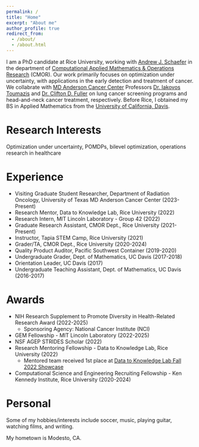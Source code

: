 ```yaml
---
permalink: /
title: "Home"
excerpt: "About me"
author_profile: true
redirect_from: 
  - /about/
  - /about.html
---
```


I am a PhD candidate at Rice University, working with [Andrew J. Schaefer](https://profiles.rice.edu/faculty/andrew-j-schaefer) in the department of [Computational Applied Mathematics & Operations Research](https://cmor.rice.edu/) (CMOR). Our work primarily focuses on optimization under uncertainty, with applications in the early detection and treatment of cancer. We collabrate with [MD Anderson Cancer Center](https://www.mdanderson.org/) Professors [Dr. Iakovos Toumazis](https://toumiak.com/) and [Dr. Clifton D. Fuller](https://www.mdanderson.org/research/departments-labs-institutes/labs/fuller-laboratory.html) on lung cancer screening programs and head-and-neck cancer treatment, respectively. Before Rice, I obtained my BS in Applied Mathematics from the [University of California, Davis](https://www.math.ucdavis.edu/).

<!-- I am a PhD candidate at Rice University, working with [Andrew J. Schaefer](https://profiles.rice.edu/faculty/andrew-j-schaefer) in the department of [Computational Applied Mathematics & Operations Research](https://cmor.rice.edu/) (CMOR). Our work primarily focuses on optimization under uncertainty for head and neck cancer treatment, in collaboration with [Dr. Clifton D. Fuller](https://www.mdanderson.org/research/departments-labs-institutes/labs/fuller-laboratory.html), as well as for lung cancer screening, in collaboration with [Dr. Iakovos Toumazis](https://toumiak.com/), both at [MD Anderson Cancer Center](https://www.mdanderson.org/). Before Rice, I obtained my BS in Applied Mathematics from the [University of California, Davis](https://www.math.ucdavis.edu/). -->

Research Interests
=====
Optimization under uncertainty, POMDPs, bilevel optimization, operations research in healthcare

Experience
=====
* Visiting Graduate Student Researcher, Department of Radiation Oncology, University of Texas MD Anderson Cancer Center (2023-Present)
* Research Mentor, Data to Knowledge Lab, Rice University (2022)
* Research Intern, MIT Lincoln Laboratory - Group 42 (2022)
* Graduate Research Assistant, CMOR Dept., Rice University (2021-Present)
* Instructor, Tapia STEM Camp, Rice University (2021)
* Grader/TA, CMOR Dept., Rice University (2020-2024)
* Quality Product Auditor, Pacific Southwest Container (2019-2020)
* Undergraduate Grader, Dept. of Mathematics, UC Davis (2017-2018)
* Orientation Leader, UC Davis (2017)
* Undergraduate Teaching Assistant, Dept. of Mathematics, UC Davis (2016-2017)

Awards
=====
* NIH Research Supplement to Promote Diversity in Health-Related Research Award (2022-2025)
  * Sponsoring Agency: National Cancer Institute (NCI)
* GEM Fellowship - MIT Lincoln Laboratory (2022-2025)
* NSF AGEP STRIDES Scholar (2022)
* Research Mentoring Fellowship - Data to Knowledge Lab, Rice University (2022)
  * Mentored team received 1st place at [Data to Knowledge Lab Fall 2022 Showcase](https://d2k.rice.edu/news/battery-replacement-model-epilepsy-device-wins-d2k-fall-2022-showcase)
* Computational Science and Engineering Recruiting Fellowship - Ken Kennedy Institute, Rice University (2020-2024)

Personal
=====
Some of my hobbies/interests include soccer, music, playing guitar, watching films, and writing.

My hometown is Modesto, CA.

<!-- This is the front page of a website that is powered by the [academicpages template](https://github.com/academicpages/academicpages.github.io) and hosted on GitHub pages. [GitHub pages](https://pages.github.com) is a free service in which websites are built and hosted from code and data stored in a GitHub repository, automatically updating when a new commit is made to the respository. This template was forked from the [Minimal Mistakes Jekyll Theme](https://mmistakes.github.io/minimal-mistakes/) created by Michael Rose, and then extended to support the kinds of content that academics have: publications, talks, teaching, a portfolio, blog posts, and a dynamically-generated CV. You can fork [this repository](https://github.com/academicpages/academicpages.github.io) right now, modify the configuration and markdown files, add your own PDFs and other content, and have your own site for free, with no ads! An older version of this template powers my own personal website at [stuartgeiger.com](http://stuartgeiger.com), which uses [this Github repository](https://github.com/staeiou/staeiou.github.io).

A data-driven personal website
======
Like many other Jekyll-based GitHub Pages templates, academicpages makes you separate the website's content from its form. The content & metadata of your website are in structured markdown files, while various other files constitute the theme, specifying how to transform that content & metadata into HTML pages. You keep these various markdown (.md), YAML (.yml), HTML, and CSS files in a public GitHub repository. Each time you commit and push an update to the repository, the [GitHub pages](https://pages.github.com/) service creates static HTML pages based on these files, which are hosted on GitHub's servers free of charge.

Many of the features of dynamic content management systems (like Wordpress) can be achieved in this fashion, using a fraction of the computational resources and with far less vulnerability to hacking and DDoSing. You can also modify the theme to your heart's content without touching the content of your site. If you get to a point where you've broken something in Jekyll/HTML/CSS beyond repair, your markdown files describing your talks, publications, etc. are safe. You can rollback the changes or even delete the repository and start over -- just be sure to save the markdown files! Finally, you can also write scripts that process the structured data on the site, such as [this one](https://github.com/academicpages/academicpages.github.io/blob/master/talkmap.ipynb) that analyzes metadata in pages about talks to display [a map of every location you've given a talk](https://academicpages.github.io/talkmap.html).

Getting started
======
1. Register a GitHub account if you don't have one and confirm your e-mail (required!)
1. Fork [this repository](https://github.com/academicpages/academicpages.github.io) by clicking the "fork" button in the top right. 
1. Go to the repository's settings (rightmost item in the tabs that start with "Code", should be below "Unwatch"). Rename the repository "[your GitHub username].github.io", which will also be your website's URL.
1. Set site-wide configuration and create content & metadata (see below -- also see [this set of diffs](http://archive.is/3TPas) showing what files were changed to set up [an example site](https://getorg-testacct.github.io) for a user with the username "getorg-testacct")
1. Upload any files (like PDFs, .zip files, etc.) to the files/ directory. They will appear at https://[your GitHub username].github.io/files/example.pdf.  
1. Check status by going to the repository settings, in the "GitHub pages" section

Site-wide configuration
------
The main configuration file for the site is in the base directory in [_config.yml](https://github.com/academicpages/academicpages.github.io/blob/master/_config.yml), which defines the content in the sidebars and other site-wide features. You will need to replace the default variables with ones about yourself and your site's github repository. The configuration file for the top menu is in [_data/navigation.yml](https://github.com/academicpages/academicpages.github.io/blob/master/_data/navigation.yml). For example, if you don't have a portfolio or blog posts, you can remove those items from that navigation.yml file to remove them from the header. 

Create content & metadata
------
For site content, there is one markdown file for each type of content, which are stored in directories like _publications, _talks, _posts, _teaching, or _pages. For example, each talk is a markdown file in the [_talks directory](https://github.com/academicpages/academicpages.github.io/tree/master/_talks). At the top of each markdown file is structured data in YAML about the talk, which the theme will parse to do lots of cool stuff. The same structured data about a talk is used to generate the list of talks on the [Talks page](https://academicpages.github.io/talks), each [individual page](https://academicpages.github.io/talks/2012-03-01-talk-1) for specific talks, the talks section for the [CV page](https://academicpages.github.io/cv), and the [map of places you've given a talk](https://academicpages.github.io/talkmap.html) (if you run this [python file](https://github.com/academicpages/academicpages.github.io/blob/master/talkmap.py) or [Jupyter notebook](https://github.com/academicpages/academicpages.github.io/blob/master/talkmap.ipynb), which creates the HTML for the map based on the contents of the _talks directory).

**Markdown generator**

I have also created [a set of Jupyter notebooks](https://github.com/academicpages/academicpages.github.io/tree/master/markdown_generator
) that converts a CSV containing structured data about talks or presentations into individual markdown files that will be properly formatted for the academicpages template. The sample CSVs in that directory are the ones I used to create my own personal website at stuartgeiger.com. My usual workflow is that I keep a spreadsheet of my publications and talks, then run the code in these notebooks to generate the markdown files, then commit and push them to the GitHub repository.

How to edit your site's GitHub repository
------
Many people use a git client to create files on their local computer and then push them to GitHub's servers. If you are not familiar with git, you can directly edit these configuration and markdown files directly in the github.com interface. Navigate to a file (like [this one](https://github.com/academicpages/academicpages.github.io/blob/master/_talks/2012-03-01-talk-1.md) and click the pencil icon in the top right of the content preview (to the right of the "Raw | Blame | History" buttons). You can delete a file by clicking the trashcan icon to the right of the pencil icon. You can also create new files or upload files by navigating to a directory and clicking the "Create new file" or "Upload files" buttons. 

Example: editing a markdown file for a talk
![Editing a markdown file for a talk](/images/editing-talk.png)

For more info
------
More info about configuring academicpages can be found in [the guide](https://academicpages.github.io/markdown/). The [guides for the Minimal Mistakes theme](https://mmistakes.github.io/minimal-mistakes/docs/configuration/) (which this theme was forked from) might also be helpful. -->
